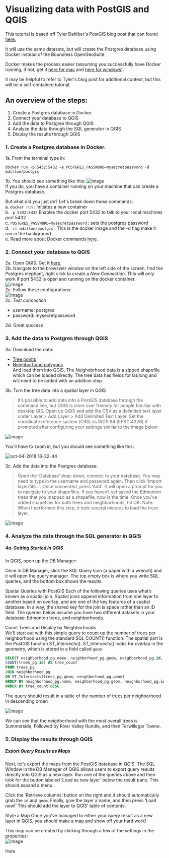 # Visualizing data with PostGIS and QGIS

This tutorial is based off Tyler Dahlber's PostGIS blog post that can found [here.](https://www.azavea.com/blog/2015/06/19/loading-spatial-data-into-postgis-with-qgis/)  

It will use the same datasets, but will create the Postgres database using Docker instead of the Boundless OpenGeoSuite.

Docker makes the process easier (assuming you successfully have Docker running, if not, get it [here for mac](https://docs.docker.com/v17.12/docker-for-mac/install/) and [here for windows](https://docs.docker.com/v17.12/docker-for-windows/install/)).

It may be helpful to refer to Tyler's blog post for additional context, but this will be a self-contained tutorial.

## An overview of the steps:  
1. Create a Postgres database in Docker.
2. Connect your database to QGIS
3. Add the data to Postgres through QGIS
4. Analyze the data through the SQL generator in QGIS
5. Display the results through QGIS

### 1. Create a Postgres database in Docker.
1a. From the terminal type in:

`docker run -p 5432:5432 -e POSTGRES_PASSWORD=mysecretpassword -d mdillon/postgis`

1b. You should see something like this:
![image](https://user-images.githubusercontent.com/8103418/46502813-0afcf680-c7f7-11e8-987c-a455ff329c81.png)   
If you do, you have a container running on your machine that can create a Postgres database.

But what did you just do? Let's break down those commands:  
a. `docker run` :   Initiates a new container   
b. `-p 5432:5432` Enables the docker port 5432 to talk to your local machines port 5432   
c.  `POSTGRES_PASSWORD=mysecretpassword` : sets the postgres password  
d. `-it mdillon/postgis` : This is the docker image and the -d flag make it run in the background  
e. Read more about Docker commands [here](https://docs.docker.com/engine/reference/commandline/cli/).    


### 2. Connect your database to QGIS
2a. Open QGIS. Get it [here](https://qgis.org/en/site/forusers/download.html).   
2b. Navigate to the browswer window on the left side of the screen, find the Postgres elephant, right click to create a *New Connection*. This will only work if port 5432 is open and running on the docker container.       
![image](https://user-images.githubusercontent.com/8103418/46503311-7eebce80-c7f8-11e8-9726-c6f15710d8ee.png)   
2c. Follow these configurations:     
![image](https://user-images.githubusercontent.com/8103418/46503395-b9ee0200-c7f8-11e8-9648-e585eba8f480.png)   
2c. *Test connection*
- username: postgres
- password: mysecretpassword     

2d.  Great success   

### 3. Add the data to Postgres through QGIS   
3a: Download the data:   
- [Tree points](https://www.opentreemap.org/edmonton/map/)
- [Neighborhood polygons](https://data.edmonton.ca/Administrative/City-of-Edmonton-Neighbourhood-Boundaries-Map-View/jfvj-x253)   
And load them into QGIS. The Neighobrhood data is a zipped shapefile which can be loaded directly. The tree data has fields for lat/long and will need to be added with an addition step.   

3b. Turn the tree data into a spatial layer in QGIS

> It’s possible to add data into a PostGIS database through the command line, but QGIS is more user friendly for people familiar with desktop GIS. Open up QGIS and add the CSV as a delimited text layer under Layer > Add Layer > Add Delimited Text Layer. Set the coordinate reference system (CRS) as WGS 84 (EPSG:4326) if prompted after configuring your settings similar to the image below:

![image](https://user-images.githubusercontent.com/8103418/46506763-54ebd980-c803-11e8-94b1-b28061b38eb4.png)
   
You'll have to zoom in, but you should see something like this:

![oct-04-2018 18-32-44](https://user-images.githubusercontent.com/8103418/46506939-1a367100-c804-11e8-8344-541bed22cc31.gif)   
   

3c. Add the data into the Postgres database:

> Open the ‘Database’ drop-down, connect to your database. You may need to type in the username and password again. Then click ‘Import layer/file...’.  Once connected, press ‘Add’. It will open a prompt for you to navigate to your shapefiles. If you haven’t yet saved the Edmonton trees that you mapped as a shapefile, now is the time. Once you’ve added shapefiles for both trees and neighborhoods, hit OK. Note: When I performed this step, it took several minutes to load the trees layer.
  
![image](https://user-images.githubusercontent.com/8103418/46507866-b793a400-c808-11e8-8eb8-3c08b89c61b8.png)
   



### 4. Analyze the data through the SQL generator in QGIS   

##### 4a. Getting Started in QGIS
In QGIS, open up the DB Manager:   

Once in DB Manager, click the SQL Query Icon (a paper with a wrench) and it will open the query manager. The top empty box is where you write SQL queries, and the bottom box shows the results.   
   
Spatial Queries with PostGIS
Each of the following queries uses what’s known as a spatial join. Spatial joins append information from one layer to another based on overlap, and are one of the key features of a spatial database. In a way, the shared key for the join is space rather than an ID field. The queries below assume you have two different datasets in your database: Edmonton trees, and neighborhoods.    
    
Count Trees and Display by Neighborhoods    
We’ll start out with this simple query to count up the number of trees per neighborhood using the standard SQL COUNT() function. The spatial part is the PostGIS function ST_Intersects(). ST_Intersects() looks for overlap in the geometry, which is stored in a field called `geom`.     

```sql
SELECT neighborhood_pg.name, neighborhood_pg.geom, neighborhood_pg.id,
COUNT(trees_pg.id) AS tree_count
FROM trees_pg
JOIN neighborhood_pg
ON ST_Intersects(trees_pg.geom, neighborhood_pg.geom)
GROUP BY neighborhood_pg.name, neighborhood_pg.geom, neighborhood_pg.id
ORDER BY tree_count DESC
```
The query should result in a table of the number of trees per neighborhood in descending order:
   
![image](https://user-images.githubusercontent.com/8103418/46508348-2bcf4700-c80b-11e8-8244-c84b435ff4e1.png)
   
We can see that the neighborhood with the most overall trees is Summerside, Followed by River Valley Rundle, and then Terwillegar Towne.

   
### 5. Display the results through QGIS
   
##### Export Query Results as Maps
Next, let’s export the maps from the PostGIS database in QGIS. The SQL Window in the DB Manager of QGIS allows users to export query results directly into QGIS as a new layer. Run one of the queries above and then look for the button labeled ‘Load as new layer’ below the result pane. This should expand a menu.

Click the ‘Retrieve columns’ button on the right and it should automatically grab the `id` and `geom`.  Finally, give the layer a name, and then press ‘Load now!’ This should add the layer to QGIS’ table of contents.
   
Style a Map
Once you’ve managed to either your query result as a new layer in QGIS, you should make a map and show off your hard work!   

This map can be created by clicking through a few of the settings in the properties:   
![image](https://user-images.githubusercontent.com/8103418/46508674-959c2080-c80c-11e8-9bcc-627f2bbf05a6.png)
   
   
Here 



